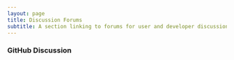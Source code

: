 ```yaml
---
layout: page
title: Discussion Forums
subtitle: A section linking to forums for user and developer discussions 
---
```


### GitHub Discussion

